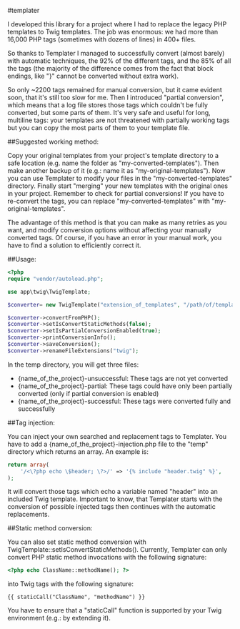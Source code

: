 #templater

I developed this library for a project where I had to replace the legacy PHP templates to Twig templates. The job was
enormous: we had more than 16,000 PHP tags (sometimes with dozens of lines) in 400+ files.
 
So thanks to Templater I managed to successfully convert (almost barely) with automatic techniques, the 92% of the
different tags, and the 85% of all the tags (the majority of the difference comes from the fact that block endings, like
"}" cannot be converted without extra work).

So only ~2200 tags remained for manual conversion, but it came evident soon, that it's still too slow for me. Then I
introduced "partial conversion", which means that a log file stores those tags which couldn't be fully converted,
but some parts of them. It's very safe and useful for long, multiline tags: your templates are not threatened with
partially working tags but you can copy the most parts of them to your template file.

##Suggested working method:

Copy your original templates from your project's template directory to a safe location (e.g. name the folder as
"my-converted-templates"). Then make another backup of it (e.g.: name it as "my-original-templates"). Now you can use
Templater to modify your files in the "my-converted-templates" directory. Finally start "merging" your new templates
with the original ones in your project. Remember to check for partial conversions! If you have to re-convert the tags,
you can replace "my-converted-templates" with "my-original-templates".

The advantage of this method is that you can make as many retries as you want, and modify conversion options without
affecting your manually converted tags. Of course, if you have an error in your manual work, you have to find a solution
to efficiently correct it.

##Usage:

```php
<?php
require "vendor/autoload.php";

use app\twig\TwigTemplate;

$converter= new TwigTemplate("extension_of_templates", "/path/of/templates", "name_of_the_project");

$converter->convertFromPHP();
$converter->setIsConvertStaticMethods(false);
$converter->setIsPartialConversionEnabled(true);
$converter->printConversionInfo();
$converter->saveConversion();
$converter->renameFileExtensions("twig");
```

In the temp directory, you will get three files:
- {name_of_the_project}-unsuccessful: These tags are not yet converted
- {name_of_the_project}-partial: These tags could have only been partially converted (only if partial conversion is enabled)
- {name_of_the_project}-successful: These tags were converted fully and successfully

##Tag injection:

You can inject your own searched and replacement tags to Templater. You have to add a {name_of_the_project}-injection.php file to the "temp" directory which returns an array. An example is:

```php
return array(
    '/<\?php echo \$header; \?>/' => '{% include "header.twig" %}',
);
```

It will convert those tags which echo a variable named "header" into an included Twig template. Important to know,
that Templater starts with the conversion of possible injected tags then continues with the automatic replacements.

##Static method conversion:

You can also set static method conversion with TwigTemplate::setIsConvertStaticMethods(). Currently, Templater can only
convert PHP static method invocations with the following signature:
```php
<?php echo ClassName::methodName(); ?>
```
into Twig tags with the following signature:
```
{{ staticCall("ClassName", "methodName") }}
```
You have to ensure that a "staticCall" function is supported by your Twig environment (e.g.: by extending it).
